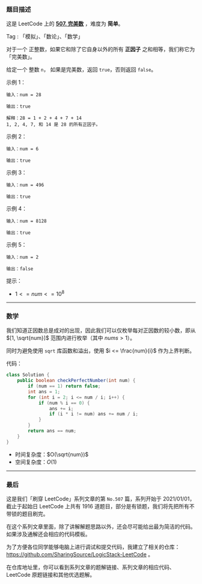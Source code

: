 ### 题目描述

这是 LeetCode 上的 **[507. 完美数](https://leetcode-cn.com/problems/perfect-number/solution/gong-shui-san-xie-jian-dan-mo-ni-tong-ji-e6jk/)** ，难度为 **简单**。

Tag : 「模拟」、「数论」、「数学」



对于一个 正整数，如果它和除了它自身以外的所有 **正因子** 之和相等，我们称它为 「完美数」。

给定一个 整数 `n`， 如果是完美数，返回 `true`，否则返回 `false`。

示例 1：
```
输入：num = 28

输出：true

解释：28 = 1 + 2 + 4 + 7 + 14
1, 2, 4, 7, 和 14 是 28 的所有正因子。
```
示例 2：
```
输入：num = 6

输出：true
```
示例 3：
```
输入：num = 496

输出：true
```
示例 4：
```
输入：num = 8128

输出：true
```
示例 5：
```
输入：num = 2

输出：false
```

提示：
* $1 <= num <= 10^8$

---

### 数学

我们知道正因数总是成对的出现，因此我们可以仅枚举每对正因数的较小数，即从 $[1, \sqrt{num}]$ 范围内进行枚举（其中 $nums > 1$）。

同时为避免使用 `sqrt` 库函数和溢出，使用 $i <= \frac{num}{i}$ 作为上界判断。

代码：
```Java
class Solution {
    public boolean checkPerfectNumber(int num) {
        if (num == 1) return false;
        int ans = 1;
        for (int i = 2; i <= num / i; i++) {
            if (num % i == 0) {
                ans += i;
                if (i * i != num) ans += num / i;
            }
        }
        return ans == num;
    }
}
```
* 时间复杂度：$O(\sqrt{num})$
* 空间复杂度：$O(1)$

---

### 最后

这是我们「刷穿 LeetCode」系列文章的第 `No.507` 篇，系列开始于 2021/01/01，截止于起始日 LeetCode 上共有 1916 道题目，部分是有锁题，我们将先把所有不带锁的题目刷完。

在这个系列文章里面，除了讲解解题思路以外，还会尽可能给出最为简洁的代码。如果涉及通解还会相应的代码模板。

为了方便各位同学能够电脑上进行调试和提交代码，我建立了相关的仓库：https://github.com/SharingSource/LogicStack-LeetCode 。

在仓库地址里，你可以看到系列文章的题解链接、系列文章的相应代码、LeetCode 原题链接和其他优选题解。

